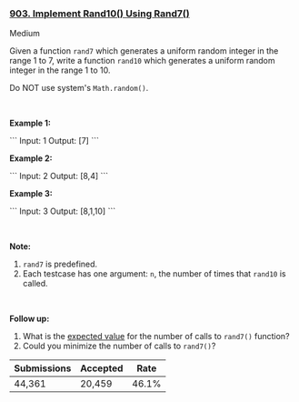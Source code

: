 ### [903. Implement Rand10() Using Rand7()](https://leetcode.com/problems/implement-rand10-using-rand7/)

Medium

Given a function `` rand7 `` which generates a uniform random integer in the range 1 to 7, write a function `` rand10 `` which generates a uniform random integer in the range 1 to 10.

Do NOT use system's `` Math.random() ``.

 

<div>
<p><strong>Example 1:</strong></p>
```
Input: <span id="example-input-1-1">1</span>
Output: <span id="example-output-1">[7]</span>
```
<div>
<p><strong>Example 2:</strong></p>
```
Input: <span id="example-input-2-1">2</span>
Output: <span id="example-output-2">[8,4]</span>
```
<div>
<p><strong>Example 3:</strong></p>
```
Input: <span id="example-input-3-1">3</span>
Output: <span id="example-output-3">[8,1,10]</span>
```
<p> </p>
<p><strong>Note:</strong></p>
<ol>
<li><code>rand7</code> is predefined.</li>
<li>Each testcase has one argument: <code>n</code>, the number of times that <code>rand10</code> is called.</li>
</ol>
<p> </p>
<p><strong>Follow up:</strong></p>
<ol>
<li>What is the <a href="https://en.wikipedia.org/wiki/Expected_value" target="_blank">expected value</a> for the number of calls to <code>rand7()</code> function?</li>
<li>Could you minimize the number of calls to <code>rand7()</code>?</li>
</ol>
</div>
</div>
</div>

| Submissions    | Accepted     | Rate   |
| -------------- | ------------ | ------ |
| 44,361 | 20,459 | 46.1% |